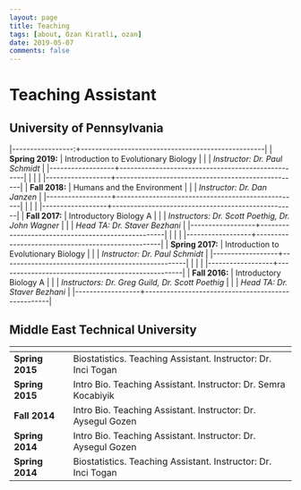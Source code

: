 ```yaml
---
layout: page
title: Teaching
tags: [about, Ozan Kiratli, ozan]
date: 2019-05-07
comments: false
---
```


# Teaching Assistant
## University of Pennsylvania


|-----------------:+---------------------------------------------------|
| **Spring 2019:** | Introduction to Evolutionary Biology              |
|                  | _Instructor: Dr. Paul Schmidt_                    | 
|------------------+---------------------------------------------------|
|                  |                                                   |
|------------------+---------------------------------------------------|
| **Fall 2018:**   | Humans and the Environment                        |
|                  | _Instructor: Dr. Dan  Janzen_                     |
|------------------+---------------------------------------------------|
|                  |                                                   |
|------------------+---------------------------------------------------|
| **Fall 2017:**   | Introductory Biology A                            |
|                  | _Instructors: Dr. Scott Poethig, Dr. John Wagner_ |
|                  | _Head TA: Dr. Staver Bezhani_                     |
|------------------+---------------------------------------------------|
|                  |                                                   |
|------------------+---------------------------------------------------|
| **Spring 2017:** | Introduction to Evolutionary Biology              |
|                  | _Instructor: Dr. Paul Schmidt_                    |
|------------------+---------------------------------------------------|
|                  |                                                   |
|------------------+---------------------------------------------------|
| **Fall 2016:**   | Introductory Biology A                            |
|                  | _Instructors: Dr. Greg Guild, Dr. Scott Poethig_  |
|                  | _Head TA: Dr. Staver Bezhani_                     |
|------------------+---------------------------------------------------|


## Middle East Technical University

| <img width=100/> |    |
|----|----|
| **Spring 2015** | Biostatistics. Teaching Assistant. Instructor: Dr. Inci Togan |
| **Spring 2015** | Intro Bio. Teaching Assistant. Instructor: Dr. Semra Kocabiyik |
| **Fall 2014**   | Intro Bio. Teaching Assistant. Instructor: Dr. Aysegul Gozen |
| **Spring 2014** | Intro Bio. Teaching Assistant. Instructor: Dr. Aysegul Gozen |
| **Spring 2014** | Biostatistics. Teaching Assistant. Instructor: Dr. Inci Togan |





